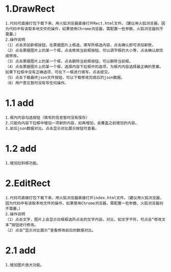 # 1.DrawRect
    1.代码可直接打包下载下来，用火狐浏览器直接打开Rect.html文件。（建议用火狐浏览器，因为代码中有读取本地文件的操作，如果使用Chrome浏览器，需配置一些参数，火狐浏览器则不需要。）
    2.操作说明
    （1）点击添加新框按钮，在票据图片上框选，填写所框选内容，点击确认即可添加新款。
    （2）点击票据图片上的某一个框，点击修改当前框按钮，可以调节框的大小等，点击确认即完成修改。
    （3）点击票据图片上的某一个框，点击删除当前框按钮，可以删除当前框。
    （4）点击票据图片上的某一个框，选择内容下拉框中的选项，为框内内容选择最正确的答案。如果下拉框中没有正确选项，可在下一框进行填写，点击提交。
    （5）点击下载最终json文件按钮，可以下载修改完成后的json数据。
    （6）用户意见暂时没有写任何操作。
    
# 1.1 add
    1.框内内容勾选按钮（填写的信息暂时没有保存）
    2.只能向内容下拉框中增加一项新的内容，如再增加，会覆盖之前增加的内容。
    3.前后json数据对比。点击显示对比展示按钮可查看。

# 1.2 add
    1.增加拉斜框功能。
    
    
# 2.EditRect
    1.代码可直接打包下载下来，用火狐浏览器直接打开index.html文件。（建议用火狐浏览器，因为代码中有读取本地文件的操作，如果使用Chrome浏览器，需配置一些参数，火狐浏览器则不需要。）
    2.操作说明
    （1）点击文字，图片上会显示白框框选所点击的文字内容。对比，如文字不符，可点击“修改文本”按钮进行修改。
    （2）点击“显示对比展示”查看修改前后的数据对比。
   
# 2.1 add
    1.增加图片放大功能。


